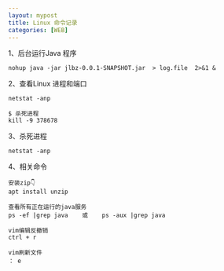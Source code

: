 ```yaml
---
layout: mypost
title: Linux 命令记录
categories: [WEB]
---
```



1、后台运行Java 程序
```
nohup java -jar jlbz-0.0.1-SNAPSHOT.jar  > log.file  2>&1 &
```


2、查看Linux 进程和端口

```
netstat -anp

$ 杀死进程
kill -9 378678

```


3、杀死进程

```
netstat -anp

```


4、相关命令


```
安装zip👇
apt install unzip

查看所有正在运行的java服务
ps -ef |grep java    或    ps -aux |grep java

vim编辑反撤销
ctrl + r

vim刷新文件
： e


```

